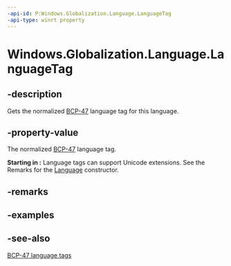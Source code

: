 ```yaml
---
-api-id: P:Windows.Globalization.Language.LanguageTag
-api-type: winrt property
---
```


<!-- Property syntax
public string LanguageTag { get; }
-->

# Windows.Globalization.Language.LanguageTag

## -description
Gets the normalized [BCP-47](http://tools.ietf.org/html/bcp47) language tag for this language.

## -property-value
The normalized [BCP-47](http://tools.ietf.org/html/bcp47) language tag.

**Starting in :** Language tags can support Unicode extensions. See the Remarks for the [Language](language_language_290278668.md) constructor.

## -remarks


## -examples

## -see-also
[BCP-47 language tags](http://tools.ietf.org/html/bcp47)
